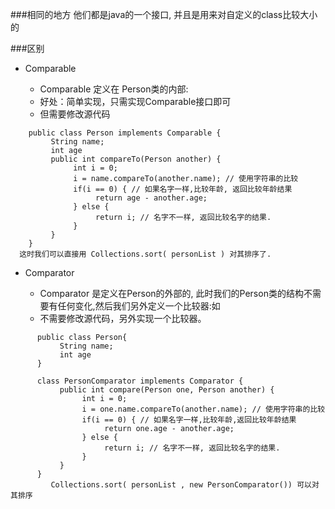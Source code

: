 ###相同的地方
他们都是java的一个接口, 并且是用来对自定义的class比较大小的

###区别
- Comparable

    - Comparable 定义在 Person类的内部:
    - 好处：简单实现，只需实现Comparable接口即可
    - 但需要修改源代码
    
```aidl
    public class Person implements Comparable {
         String name;
         int age
         public int compareTo(Person another) {
              int i = 0;
              i = name.compareTo(another.name); // 使用字符串的比较
              if(i == 0) { // 如果名字一样,比较年龄, 返回比较年龄结果
                   return age - another.age;
              } else {
                   return i; // 名字不一样, 返回比较名字的结果.
              }
         }
    }
  这时我们可以直接用 Collections.sort( personList ) 对其排序了.
```

    
    
- Comparator
  
    - Comparator 是定义在Person的外部的, 此时我们的Person类的结构不需要有任何变化,然后我们另外定义一个比较器:如
    - 不需要修改源代码，另外实现一个比较器。

```aidl
      public class Person{
           String name;
           int age
      }
      
      class PersonComparator implements Comparator { 
           public int compare(Person one, Person another) {
                int i = 0;
                i = one.name.compareTo(another.name); // 使用字符串的比较
                if(i == 0) { // 如果名字一样,比较年龄,返回比较年龄结果
                     return one.age - another.age;
                } else {
                     return i; // 名字不一样, 返回比较名字的结果.
                }
           }
      }
         Collections.sort( personList , new PersonComparator()) 可以对其排序
```  
   

  


